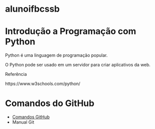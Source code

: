 # alunoifbcssb

<h1>Introdução a Programação com Python</h1>

<p>Python é uma linguagem de programação popular.

O Python pode ser usado em um servidor para criar aplicativos da web.</p>


<p>Referência</p>
https://www.w3schools.com/python/

<h1>Comandos do GitHub</h1>
<ul>
  <li><a href="https://github.com/sisedusiqueira/alunoifbcssb/blob/main/github-git-cheat-sheet.pdf">Comandos GitHub</li>
  <li><a hre="file:///C:/Program%20Files/Git/mingw64/share/doc/git-doc/git-push.html">Manual Git</li>
</ul>
